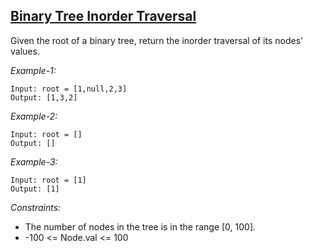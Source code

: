 ## [Binary Tree Inorder Traversal](https://leetcode.com/problems/binary-tree-inorder-traversal/)

Given the root of a binary tree, return the inorder traversal of its nodes' values.

*Example-1:*
```
Input: root = [1,null,2,3]
Output: [1,3,2]
```

*Example-2:*
```
Input: root = []
Output: []
```

*Example-3:*
```
Input: root = [1]
Output: [1]
``` 

*Constraints:*

- The number of nodes in the tree is in the range [0, 100].
- -100 <= Node.val <= 100